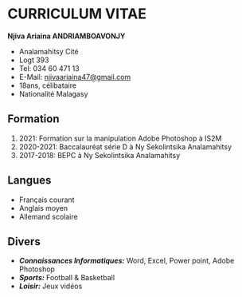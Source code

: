 # CURRICULUM VITAE
**Njiva Ariaina ANDRIAMBOAVONJY**
- Analamahitsy Cité 
- Logt 393
- Tel: 034 60 471 13
- E-Mail: njivaariaina47@gmail.com
- 18ans, célibataire
- Nationalité Malagasy

## Formation
1. 2021: Formation sur la manipulation Adobe Photoshop à IS2M
2. 2020-2021: Baccalauréat série D à Ny Sekolintsika Analamahitsy
3. 2017-2018: BEPC à Ny Sekolintsika Analamahitsy

## Langues
- Français courant
- Anglais moyen
- Allemand scolaire

## Divers
- ***Connaissances Informatiques:*** Word, Excel, Power point, Adobe Photoshop
- ***Sports:*** Football & Basketball 
- ***Loisir:*** Jeux vidéos
